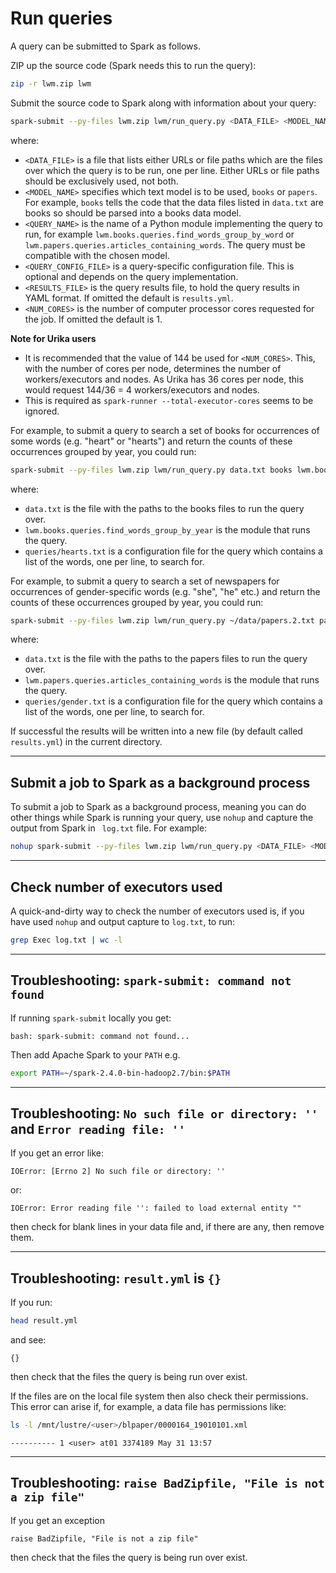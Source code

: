 # Run queries

A query can be submitted to Spark as follows.

ZIP up the source code (Spark needs this to run the query):

```bash
zip -r lwm.zip lwm
```

Submit the source code to Spark along with information about your query:

```bash
spark-submit --py-files lwm.zip lwm/run_query.py <DATA_FILE> <MODEL_NAME> <QUERY_NAME> <QUERY_CONFIG_FILE> [-r <RESULTS_FILE>] [-n <NUM_CORES>]
```

where:

* `<DATA_FILE>` is a file that lists either URLs or file paths which are the files over which the query is to be run, one per line. Either URLs or file paths should be exclusively used, not both.
* `<MODEL_NAME>` specifies which text model is to be used, `books` or `papers`. For example, `books` tells the code that the data files listed in `data.txt` are books so should be parsed into a books data model.
* `<QUERY_NAME>` is the name of a Python module implementing the query to run, for example `lwm.books.queries.find_words_group_by_word` or `lwm.papers.queries.articles_containing_words`. The query must be compatible with the chosen model.
* `<QUERY_CONFIG_FILE>` is a query-specific configuration file. This is optional and depends on the query implementation.
* `<RESULTS_FILE>` is the query results file, to hold the query results in YAML format. If omitted the default is `results.yml`.
* `<NUM_CORES>` is the number of computer processor cores requested for the job. If omitted the default is 1.

**Note for Urika users**

* It is recommended that the value of 144 be used for `<NUM_CORES>`. This, with the number of cores per node, determines the number of workers/executors and nodes. As Urika has 36 cores per node, this would request 144/36 = 4 workers/executors and nodes.
* This is required as `spark-runner --total-executor-cores` seems to be ignored.

For example, to submit a query to search a set of books for occurrences of some words (e.g. "heart" or "hearts") and return the counts of these occurrences grouped by year, you could run:

```bash
spark-submit --py-files lwm.zip lwm/run_query.py data.txt books lwm.books.queries.find_words_group_by_year queries/hearts.txt
```

where:

* `data.txt` is the file with the paths to the books files to run the query over.
* `lwm.books.queries.find_words_group_by_year` is the module that runs the query.
* `queries/hearts.txt` is a configuration file for the query which contains a list of the words, one per line, to search for.

For example, to submit a query to search a set of newspapers for occurrences of gender-specific words (e.g. "she", "he" etc.) and return the counts of these occurrences grouped by year, you could run:

```bash
spark-submit --py-files lwm.zip lwm/run_query.py ~/data/papers.2.txt papers lwm.papers.queries.articles_containing_words queries/gender.txt
```

where:

* `data.txt` is the file with the paths to the papers files to run the query over.
* `lwm.papers.queries.articles_containing_words` is the module that runs the query.
* `queries/gender.txt` is a configuration file for the query which contains a list of the words, one per line, to search for.

If successful the results will be written into a new file (by default called `results.yml`) in the current directory.

---

## Submit a job to Spark as a background process

To submit a job to Spark as a background process, meaning you can do other things while Spark is running your query, use `nohup` and capture the output from Spark in ` log.txt` file. For example:

```bash
nohup spark-submit --py-files lwm.zip lwm/run_query.py <DATA_FILE> <MODEL_NAME> <QUERY_NAME> <QUERY_CONFIG_FILE> [-r <RESULTS_FILE>] [-n <NUM_CORES>] > log.txt &
```

---

## Check number of executors used

A quick-and-dirty way to check the number of executors used is, if you have used `nohup` and output capture to `log.txt`, to run:

```bash
grep Exec log.txt | wc -l
```

---

## Troubleshooting: `spark-submit: command not found`

If running `spark-submit` locally you get:

```
bash: spark-submit: command not found...
```

Then add Apache Spark to your `PATH` e.g.

```bash
export PATH=~/spark-2.4.0-bin-hadoop2.7/bin:$PATH
```

---

## Troubleshooting: `No such file or directory: ''` and `Error reading file: ''`
If you get an error like:

```
IOError: [Errno 2] No such file or directory: ''
```

or:

```
IOError: Error reading file '': failed to load external entity ""
```

then check for blank lines in your data file and, if there are any, then remove them.

---

## Troubleshooting: `result.yml` is `{}`

If you run:

```bash
head result.yml
```

and see:

```
{}
```

then check that the files the query is being run over exist.

If the files are on the local file system then also check their permissions. This error can arise if, for example, a data file has permissions like:

```bash
ls -l /mnt/lustre/<user>/blpaper/0000164_19010101.xml
```
```
---------- 1 <user> at01 3374189 May 31 13:57
```

---

## Troubleshooting: `raise BadZipfile, "File is not a zip file"`

If you get an exception

```
raise BadZipfile, "File is not a zip file"
```

then check that the files the query is being run over exist.
